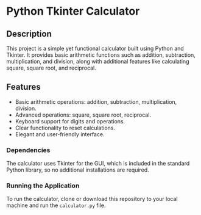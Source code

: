 # Python Tkinter Calculator

## Description
This project is a simple yet functional calculator built using Python and Tkinter. It provides basic arithmetic functions such as addition, subtraction, multiplication, and division, along with additional features like calculating square, square root, and reciprocal.

## Features
- Basic arithmetic operations: addition, subtraction, multiplication, division.
- Advanced operations: square, square root, reciprocal.
- Keyboard support for digits and operations.
- Clear functionality to reset calculations.
- Elegant and user-friendly interface.

### Dependencies
The calculator uses Tkinter for the GUI, which is included in the standard Python library, so no additional installations are required.

### Running the Application
To run the calculator, clone or download this repository to your local machine and run the `calculator.py` file.

